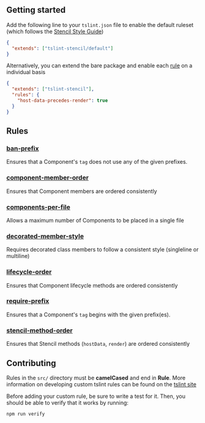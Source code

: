 ## Getting started

Add the following line to your `tslint.json` file to enable the default ruleset (which follows the [Stencil Style Guide](https://stenciljs.com/docs/style-guide))

```json
{
  "extends": ["tslint-stencil/default"]
}
```

Alternatively, you can extend the bare package and enable each [rule](#rules) on a individual basis

```json
{
  "extends": ["tslint-stencil"],
  "rules": {
    "host-data-precedes-render": true
  }
}
```

## Rules

### [ban-prefix](./ban-prefix.md)

Ensures that a Component's `tag` does not use any of the given prefixes.

### [component-member-order](./component-member-order.md)

Ensures that Component members are ordered consistently

### [components-per-file](./components-per-file.md)

Allows a maximum number of Components to be placed in a single file

### [decorated-member-style](./decorated-member-style.md)

Requires decorated class members to follow a consistent style (singleline or multiline)

### [lifecycle-order](./lifecycle-order.md)

Ensures that Component lifecycle methods are ordered consistently

### [require-prefix](./require-prefix.md)

Ensures that a Component's `tag` begins with the given prefix(es).

### [stencil-method-order](./stencil-method-order.md)

Ensures that Stencil methods (`hostData`, `render`) are ordered consistently

## Contributing

Rules in the `src/` directory must be **camelCased** and end in **Rule**.
More information on developing custom tslint rules can be found on the [tslint site](https://palantir.github.io/tslint/develop/custom-rules/)

Before adding your custom rule, be sure to write a test for it. Then, you should be able to verify that it works by running:

```
npm run verify
```

